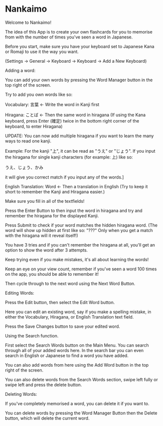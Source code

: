 # Nankaimo

  Welcome to Nankaimo!
                
  The idea of this App is to create your own flashcards for you to memorise from with the number of times you've seen a word in Japanese.
                
 Before you start, make sure you have your keyboard set to Japanese Kana or Romaji to use it the way you want.
  
 (Settings -> General -> Keyboard -> Keyboard -> Add a New Keyboard)

                
   Adding a word:
                
   You can add your own words by pressing the Word Manager button in the top right of the screen.
                
   Try to add you own words like so:
                
   Vocabulary: 言葉 <- Write the word in Kanji first
                
   Hiragana: ことば <- Then the same word in hiragana (If using the Kana keyboard, press Enter (確定) twice in the bottom right corner of the keyboard, to enter Hiragana)
                
  UPDATE:
 You can now add multiple hiragana if you want to learn the many ways to read one kanji.
                
  Example: For the kanji "上", it can be read as "うえ" or "じょう". If you input the hiragana for single kanji characters (for example: 上) like so:
                
  うえ、じょう、かみ
                
  it will give you correct match if you input any of the words.]
                
  English Translation: Word <- Then a translation in English (Try to keep it short to remember the Kanji and Hiragana easier.)
                
   Make sure you fill in all of the textfields!
                
   Press the Enter Button to then input the word in hiragana and try and remember the hiragana for the displayed Kanji.
                
   Press Submit to check if your word matches the hidden hiragana word. (The word will show up hidden at first like so: "???" Only when you get a match with the hiragana will it reveal itself!)
                
   You have 3 tries and if you can't remember the hiragana at all, you'll get an option to show the word after 3 attempts.
                
   Keep trying even if you make mistakes, it's all about learning the words!

   Keep an eye on your view count, remember if you've seen a word 100 times on the app, you should be able to remember it!
                
   Then cycle through to the next word using the Next Word Button.
                
                
   Editing Words:
                
   Press the Edit button, then select the Edit Word button.
                
   Here you can edit an existing word, say if you make a spelling mistake, in either the Vocabulary, Hiragana, or English Translation text field.
                
   Press the Save Changes button to save your edited word.
                
   Using the Search function.
                
   First select the Search Words button on the Main Menu. You can search through all of your added words here. In the search bar you can even search in English or Japanese to find a word you have added.
                
   You can also add words from here using the Add Word button in the top right of the screen.
                
   You can also delete words from the Search Words section, swipe left fully or swipe left and press the delete button.
                
                
   Deleting Words:
                
   If you've completely memorised a word, you can delete it if you want to.
                
   You can delete words by pressing the Word Manager Button then the Delete button, which will delete the current word.
